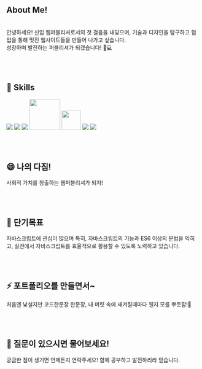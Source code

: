 ## About Me!
</br>
안녕하세요! 신입 웹퍼블리셔로서의 첫 걸음을 내딪으며, 기술과 디자인을 탐구하고 협업을 통해 멋진 웹사이트들을 만들어 나가고 싶습니다.
</br>
성장하며 발전하는 퍼블리셔가 되겠습니다! 🚀💻

</br></br>


## 🌱 Skills

<div style="display: inline-block;">
  <img src="https://img.shields.io/badge/github-181717?style=for-the-badge&logo=github&logoColor=white">
</div>
<div style="display: inline-block;">
  <img src="https://img.shields.io/badge/adobephotoshop-31A8FF?style=for-the-badge&logo=adobephotoshop&logoColor=white">
</div>
<div style="display: inline-block;">
  <img src="https://img.shields.io/badge/figma-F24E1E?style=for-the-badge&logo=figma&logoColor=white">
</div>
<div style="display: inline-block;">
  <img src="https://img.shields.io/badge/html5-E34F26?style=flat-square&logo=html5&logoColor=white" width="80">
</div>
<div style="display: inline-block;">
  <img src="https://img.shields.io/badge/css3-1572B6?style=flat-square&logo=css&logoColor=white" width="50">
</div>
<div style="display: inline-block;">
  <img src="https://img.shields.io/badge/jquery-0769AD?style=for-the-badge&logo=jquery&logoColor=white">
</div>
<div style="display: inline-block;">
  <img src="https://img.shields.io/badge/javascript-F7DF1E?style=for-the-badge&logo=javascript&logoColor=white">
</div>

</br></br>


## 😄 나의 다짐!
사회적 가치를 창출하는 웹퍼블리셔가 되자!

</br></br>

## 🌱 단기목표

자바스크립트에 관심이 많으며 특히,  자바스크립트의 기능과 ES6 이상의 문법을 익히고, 실전에서 자바스크립트를 효율적으로 활용할 수 있도록 노력하고 있습니다.

</br></br>

## ⚡ 포트폴리오를 만들면서~
처음엔 낯설지만 코드한문장 한문장, 내 머릿 속에 새겨질때마다 웬지 모를 뿌듯함!💪

</br></br>

## 💬 질문이 있으시면 물어보세요!
궁금한 점이 생기면 언제든지 연락주세요! 함께 공부하고 발전하리라 믿습니다.




